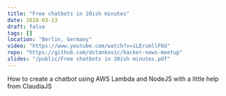 ```yaml
---
title: "Free chatbots in 20ish minutes"
date: 2018-03-13
draft: false
tags: []
location: "Berlin, Germany"
video: "https://www.youtube.com/watch?v=iLErsmllF6U"
repo: "https://github.com/dstankovic/hacker-news-meetup"
slides: "/public/Free chatbots in 20ish minutes.pdf"
---
```


How to create a chatbot using AWS Lambda and NodeJS with a little help from ClaudiaJS
